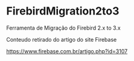 # FirebirdMigration2to3
Ferramenta de Migração do Firebird 2.x to 3.x


Conteudo retirado do artigo do site Firebase

https://www.firebase.com.br/artigo.php?id=3107
